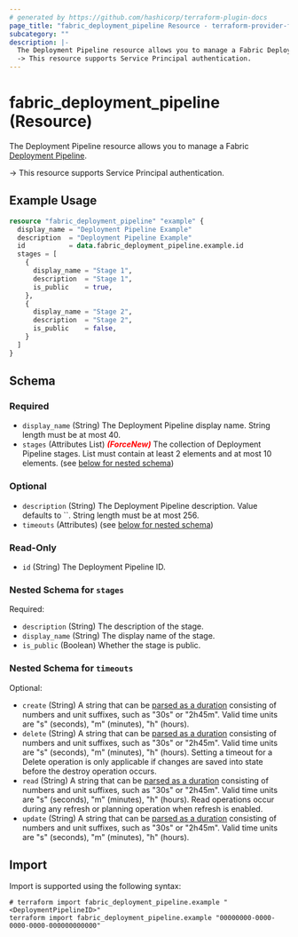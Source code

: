```yaml
---
# generated by https://github.com/hashicorp/terraform-plugin-docs
page_title: "fabric_deployment_pipeline Resource - terraform-provider-fabric"
subcategory: ""
description: |-
  The Deployment Pipeline resource allows you to manage a Fabric Deployment Pipeline https://learn.microsoft.com/fabric/cicd/deployment-pipelines/intro-to-deployment-pipelines.
  -> This resource supports Service Principal authentication.
---
```


# fabric_deployment_pipeline (Resource)

The Deployment Pipeline resource allows you to manage a Fabric [Deployment Pipeline](https://learn.microsoft.com/fabric/cicd/deployment-pipelines/intro-to-deployment-pipelines).

-> This resource supports Service Principal authentication.

## Example Usage

```terraform
resource "fabric_deployment_pipeline" "example" {
  display_name = "Deployment Pipeline Example"
  description  = "Deployment Pipeline Example"
  id           = data.fabric_deployment_pipeline.example.id
  stages = [
    {
      display_name = "Stage 1",
      description  = "Stage 1",
      is_public    = true,
    },
    {
      display_name = "Stage 2",
      description  = "Stage 2",
      is_public    = false,
    }
  ]
}
```

<!-- schema generated by tfplugindocs -->
## Schema

### Required

- `display_name` (String) The Deployment Pipeline display name. String length must be at most 40.
- `stages` (Attributes List) <i style="color:red;font-weight: bold">(ForceNew)</i> The collection of Deployment Pipeline stages. List must contain at least 2 elements and at most 10 elements. (see [below for nested schema](#nestedatt--stages))

### Optional

- `description` (String) The Deployment Pipeline description. Value defaults to ``. String length must be at most 256.
- `timeouts` (Attributes) (see [below for nested schema](#nestedatt--timeouts))

### Read-Only

- `id` (String) The Deployment Pipeline ID.

<a id="nestedatt--stages"></a>

### Nested Schema for `stages`

Required:

- `description` (String) The description of the stage.
- `display_name` (String) The display name of the stage.
- `is_public` (Boolean) Whether the stage is public.

<a id="nestedatt--timeouts"></a>

### Nested Schema for `timeouts`

Optional:

- `create` (String) A string that can be [parsed as a duration](https://pkg.go.dev/time#ParseDuration) consisting of numbers and unit suffixes, such as "30s" or "2h45m". Valid time units are "s" (seconds), "m" (minutes), "h" (hours).
- `delete` (String) A string that can be [parsed as a duration](https://pkg.go.dev/time#ParseDuration) consisting of numbers and unit suffixes, such as "30s" or "2h45m". Valid time units are "s" (seconds), "m" (minutes), "h" (hours). Setting a timeout for a Delete operation is only applicable if changes are saved into state before the destroy operation occurs.
- `read` (String) A string that can be [parsed as a duration](https://pkg.go.dev/time#ParseDuration) consisting of numbers and unit suffixes, such as "30s" or "2h45m". Valid time units are "s" (seconds), "m" (minutes), "h" (hours). Read operations occur during any refresh or planning operation when refresh is enabled.
- `update` (String) A string that can be [parsed as a duration](https://pkg.go.dev/time#ParseDuration) consisting of numbers and unit suffixes, such as "30s" or "2h45m". Valid time units are "s" (seconds), "m" (minutes), "h" (hours).

## Import

Import is supported using the following syntax:

```shell
# terraform import fabric_deployment_pipeline.example "<DeploymentPipelineID>"
terraform import fabric_deployment_pipeline.example "00000000-0000-0000-0000-000000000000"
```
